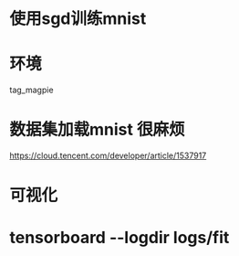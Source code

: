 # 使用sgd训练mnist


# 环境
tag_magpie

# 数据集加载mnist 很麻烦
https://cloud.tencent.com/developer/article/1537917


# 可视化
# tensorboard --logdir logs/fit